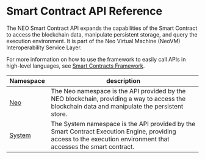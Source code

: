 # Smart Contract API Reference

The NEO Smart Contract API expands the capabilities of the Smart Contract to access the blockchain data, manipulate persistent storage, and query the execution environment. It is part of the Neo Virtual Machine (NeoVM) Interoperability Service Layer.

For more information on how to use the framework to easily call APIs in high-level languages, see [Smart Contracts Framework](fw.md).


Namespace | description |
| ----------------------------- | ---------------------------------------- |
| [Neo](api/neo.md) | The Neo namespace is the API provided by the NEO blockchain, providing a way to access the blockchain data and manipulate the persistent store. |
| [System](api/system.md) | The System namespace is the API provided by the Smart Contract Execution Engine, providing access to the execution environment that accesses the smart contract. |

